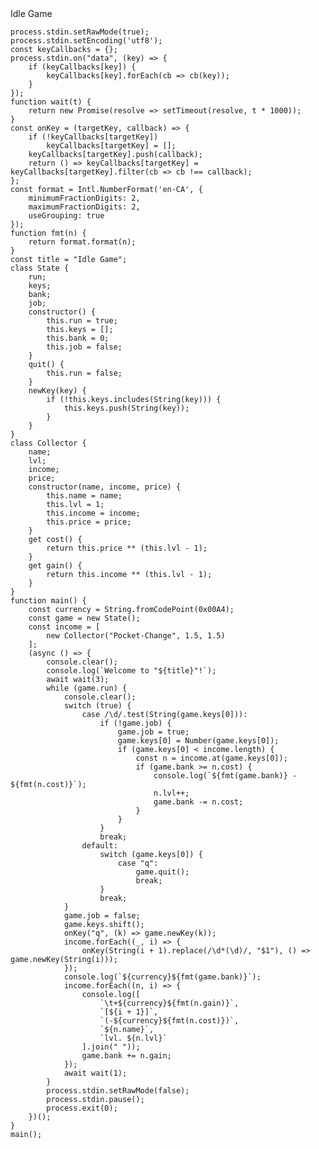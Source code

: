 <div class="listingblock">
<div class="title">Idle Game</div>
<div class="content">
<pre class="highlightjs highlight"><code class="language-js hljs" data-lang="js">process.stdin.setRawMode(true);
process.stdin.setEncoding('utf8');
const keyCallbacks = {};
process.stdin.on("data", (key) =&gt; {
    if (keyCallbacks[key]) {
        keyCallbacks[key].forEach(cb =&gt; cb(key));
    }
});
function wait(t) {
    return new Promise(resolve =&gt; setTimeout(resolve, t * 1000));
}
const onKey = (targetKey, callback) =&gt; {
    if (!keyCallbacks[targetKey])
        keyCallbacks[targetKey] = [];
    keyCallbacks[targetKey].push(callback);
    return () =&gt; keyCallbacks[targetKey] = keyCallbacks[targetKey].filter(cb =&gt; cb !== callback);
};
const format = Intl.NumberFormat('en-CA', {
    minimumFractionDigits: 2,
    maximumFractionDigits: 2,
    useGrouping: true
});
function fmt(n) {
    return format.format(n);
}
const title = "Idle Game";
class State {
    run;
    keys;
    bank;
    job;
    constructor() {
        this.run = true;
        this.keys = [];
        this.bank = 0;
        this.job = false;
    }
    quit() {
        this.run = false;
    }
    newKey(key) {
        if (!this.keys.includes(String(key))) {
            this.keys.push(String(key));
        }
    }
}
class Collector {
    name;
    lvl;
    income;
    price;
    constructor(name, income, price) {
        this.name = name;
        this.lvl = 1;
        this.income = income;
        this.price = price;
    }
    get cost() {
        return this.price ** (this.lvl - 1);
    }
    get gain() {
        return this.income ** (this.lvl - 1);
    }
}
function main() {
    const currency = String.fromCodePoint(0x00A4);
    const game = new State();
    const income = [
        new Collector("Pocket-Change", 1.5, 1.5)
    ];
    (async () =&gt; {
        console.clear();
        console.log(`Welcome to "${title}"!`);
        await wait(3);
        while (game.run) {
            console.clear();
            switch (true) {
                case /\d/.test(String(game.keys[0])):
                    if (!game.job) {
                        game.job = true;
                        game.keys[0] = Number(game.keys[0]);
                        if (game.keys[0] &lt; income.length) {
                            const n = income.at(game.keys[0]);
                            if (game.bank &gt;= n.cost) {
                                console.log(`${fmt(game.bank)} - ${fmt(n.cost)}`);
                                n.lvl++;
                                game.bank -= n.cost;
                            }
                        }
                    }
                    break;
                default:
                    switch (game.keys[0]) {
                        case "q":
                            game.quit();
                            break;
                    }
                    break;
            }
            game.job = false;
            game.keys.shift();
            onKey("q", (k) =&gt; game.newKey(k));
            income.forEach((_, i) =&gt; {
                onKey(String(i + 1).replace(/\d*(\d)/, "$1"), () =&gt; game.newKey(String(i)));
            });
            console.log(`${currency}${fmt(game.bank)}`);
            income.forEach((n, i) =&gt; {
                console.log([
                    `\t+${currency}${fmt(n.gain)}`,
                    `[${i + 1}]`,
                    `(-${currency}${fmt(n.cost)})`,
                    `${n.name}`,
                    `lvl. ${n.lvl}`
                ].join(" "));
                game.bank += n.gain;
            });
            await wait(1);
        }
        process.stdin.setRawMode(false);
        process.stdin.pause();
        process.exit(0);
    })();
}
main();</code></pre>
</div>
</div>